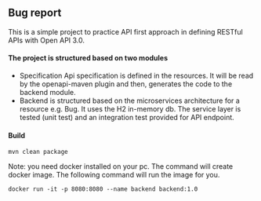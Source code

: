## Bug report

This is a simple project to practice API first approach in defining RESTful APIs with Open API 3.0.

#### The project is structured based on two modules

- Specification
  Api specification is defined in the resources. It will be read by the openapi-maven plugin and
  then,
  generates the code to the backend module.
- Backend
  is structured based on the microservices architecture for a resource e.g. Bug. It uses the H2
  in-memory
  db. The service layer is tested (unit test) and an integration test provided for API endpoint.

#### Build

`mvn clean package`

Note: you need docker installed on your pc. The command will create docker image. The following
command will run the image for you.

`docker run -it -p 8080:8080 --name backend backend:1.0`

